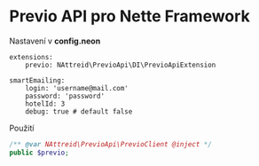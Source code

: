 # Previo API pro Nette Framework

Nastavení v **config.neon**
```neon
extensions:
    previo: NAttreid\PrevioApi\DI\PrevioApiExtension

smartEmailing:
    login: 'username@mail.com'
    password: 'password'
    hotelId: 3
    debug: true # default false
```

Použití

```php
/** @var NAttreid\PrevioApi\PrevioClient @inject */
public $previo;

```
